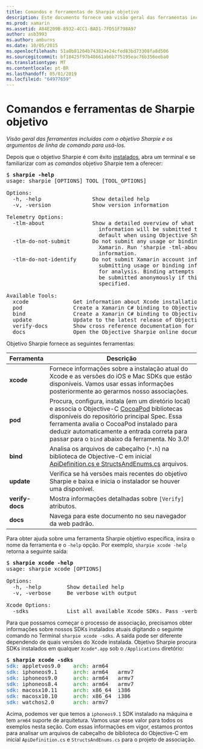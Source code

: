 ```yaml
---
title: Comandos e ferramentas de Sharpie objetivo
description: Este documento fornece uma visão geral das ferramentas incluídas com o objetivo Sharpie e os argumentos de linha de comando para usar com eles.
ms.prod: xamarin
ms.assetid: A84E209B-8932-4CC1-BAD1-7FD51F798A97
author: asb3993
ms.author: amburns
ms.date: 10/05/2015
ms.openlocfilehash: 51a0b81204b743824e24cfed83bd73308fa8d506
ms.sourcegitcommit: bf18425f97b48661ab6b775195eac76b356eeba0
ms.translationtype: MT
ms.contentlocale: pt-BR
ms.lasthandoff: 05/01/2019
ms.locfileid: "64977659"
---
```

# <a name="objective-sharpie-tools--commands"></a>Comandos e ferramentas de Sharpie objetivo

_Visão geral das ferramentas incluídas com o objetivo Sharpie e os argumentos de linha de comando para usá-los._

<style type="text/css"> .terminal-blue { color: rgb(10,96,254); } .terminal-green { color: rgb(12,156,26); } .terminal-magenta { color: rgb(152,12,103); } </style>


Depois que o objetivo Sharpie é com êxito [instalados](~/cross-platform/macios/binding/objective-sharpie/get-started.md), abra um terminal e se familiarizar com as <em>comandos</em> objetivo Sharpie tem a oferecer:

<pre>$ <b>sharpie -help</b>
usage: sharpie [OPTIONS] TOOL [TOOL_OPTIONS]

Options:
  -h, -help                Show detailed help
  -v, -version             Show version information

Telemetry Options:
  -tlm-about               Show a detailed overview of what usage and binding
                             information will be submitted to Xamarin by
                             default when using Objective Sharpie.
  -tlm-do-not-submit       Do not submit any usage or binding information to
                             Xamarin. Run 'sharpie -tml-about' for more
                             information.
  -tlm-do-not-identify     Do not submit Xamarin account information when
                             submitting usage or binding information to Xamarin
                             for analysis. Binding attempts and usage data will
                             be submitted anonymously if this option is
                             specified.

Available Tools:
  xcode              Get information about Xcode installations and available SDKs.
  pod                Create a Xamarin C# binding to Objective-C CocoaPods
  bind               Create a Xamarin C# binding to Objective-C APIs
  update             Update to the latest release of Objective Sharpie
  verify-docs        Show cross reference documentation for [Verify] attributes
  docs               Open the Objective Sharpie online documentation</pre>

Objetivo Sharpie fornece as seguintes ferramentas:

|Ferramenta|Descrição|
|--- |--- |
|**xcode**|Fornece informações sobre a instalação atual do Xcode e as versões do iOS e Mac SDKs que estão disponíveis. Vamos usar essas informações posteriormente ao gerarmos nosso associações.|
|**pod**|Procura, configura, instala (em um diretório local) e associa o Objective-C [CocoaPod](https://cocoapods.org/) bibliotecas disponíveis do repositório principal Spec. Essa ferramenta avalia o CocoaPod instalado para deduzir automaticamente a entrada correta para passar para o `bind` abaixo da ferramenta. No 3.0!|
|**bind**|Analisa os arquivos de cabeçalho (`*.h`) na biblioteca de Objective-C em inicial [ApiDefinition.cs e StructsAndEnums.cs](~/cross-platform/macios/binding/objective-sharpie/platform/apidefinitions-structsandenums.md) arquivos.|
|**update**|Verifica se há versões mais recentes do objetivo Sharpie e baixa e inicia o instalador se houver uma disponível.|
|**verify-docs**|Mostra informações detalhadas sobre `[Verify]` atributos.|
|**docs**|Navega para este documento no seu navegador da web padrão.|

Para obter ajuda sobre uma ferramenta Sharpie objetivo específica, insira o nome da ferramenta e o `-help` opção. Por exemplo, `sharpie xcode -help` retorna a seguinte saída:

<pre>$ <b>sharpie xcode -help</b>
usage: sharpie xcode [OPTIONS]

Options:
  -h, -help        Show detailed help
  -v, -verbose     Be verbose with output

Xcode Options:
  -sdks            List all available Xcode SDKs. Pass -verbose for more details.</pre>

Para que possamos começar o processo de associação, precisamos obter informações sobre nossos SDKs instalados atuais digitando o seguinte comando no Terminal `sharpie xcode -sdks`. A saída pode ser diferente dependendo de quais versões do Xcode instalada. Objetivo Sharpie procura SDKs instalados em qualquer `Xcode*.app` sob o `/Applications` diretório:

<pre>$ <b>sharpie xcode -sdks</b>
<span class="terminal-blue">sdk:</span> appletvos9.0    <span class="terminal-green">arch:</span> arm64
<span class="terminal-blue">sdk:</span> iphoneos9.1     <span class="terminal-green">arch:</span> arm64   armv7
<span class="terminal-blue">sdk:</span> iphoneos9.0     <span class="terminal-green">arch:</span> arm64   armv7
<span class="terminal-blue">sdk:</span> iphoneos8.4     <span class="terminal-green">arch:</span> arm64   armv7
<span class="terminal-blue">sdk:</span> macosx10.11     <span class="terminal-green">arch:</span> x86_64  i386
<span class="terminal-blue">sdk:</span> macosx10.10     <span class="terminal-green">arch:</span> x86_64  i386
<span class="terminal-blue">sdk:</span> watchos2.0      <span class="terminal-green">arch:</span> armv7</pre>

Acima, podemos ver que temos a `iphoneos9.1` SDK instalado na máquina e tem `arm64` suporte de arquitetura. Vamos usar esse valor para todos os exemplos nesta seção. Com essas informações em vigor, estamos prontos para analisar um arquivos de cabeçalho de biblioteca do Objective-C em inicial `ApiDefinition.cs` e `StructsAndEnums.cs` para o projeto de associação.
